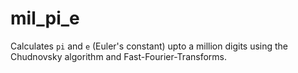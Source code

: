 # mil_pi_e

Calculates `pi` and `e` (Euler's constant) upto a million digits using the Chudnovsky algorithm and Fast-Fourier-Transforms.
